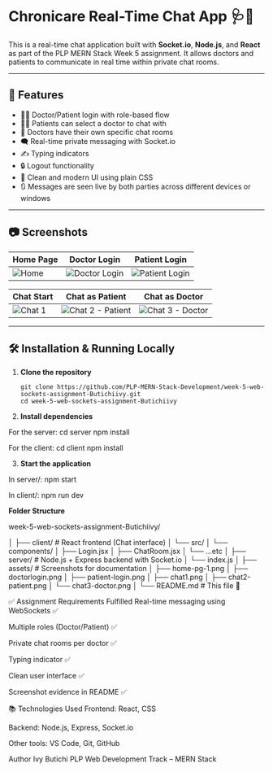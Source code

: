 # Chronicare Real-Time Chat App 🩺💬

This is a real-time chat application built with **Socket.io**, **Node.js**, and **React** as part of the PLP MERN Stack Week 5 assignment. It allows doctors and patients to communicate in real time within private chat rooms.

---

## 🚀 Features

- 👨‍⚕️ Doctor/Patient login with role-based flow
- 🧑‍⚕️ Patients can select a doctor to chat with
- 📄 Doctors have their own specific chat rooms
- 🗨️ Real-time private messaging with Socket.io
- ✍️ Typing indicators
- 🔒 Logout functionality
- 🎨 Clean and modern UI using plain CSS
- 🔃 Messages are seen live by both parties across different devices or windows

---

## 📷 Screenshots

| Home Page | Doctor Login | Patient Login |
|-----------|---------------|----------------|
| ![Home](./assets/home-pg-1.png) | ![Doctor Login](./assets/doctorlogin.png) | ![Patient Login](./assets/patient-login.png) |

| Chat Start | Chat as Patient | Chat as Doctor |
|------------|------------------|----------------|
| ![Chat 1](./assets/chat1.png) | ![Chat 2 - Patient](./assets/chat2-patient.png) | ![Chat 3 - Doctor](./assets/chat3-doctor.png) |

---

## 🛠️ Installation & Running Locally

1. **Clone the repository**
   ```
   git clone https://github.com/PLP-MERN-Stack-Development/week-5-web-sockets-assignment-Butichiivy.git
   cd week-5-web-sockets-assignment-Butichiivy

2. **Install dependencies**

For the server:
cd server
npm install

For the client:
cd client
npm install


3. **Start the application**

In server/:
npm start


In client/:
npm run dev


**Folder Structure**

week-5-web-sockets-assignment-Butichiivy/

│
├── client/          # React frontend (Chat interface)
│   └── src/
│       └── components/
│           ├── Login.jsx
│           ├── ChatRoom.jsx
│           └── ...etc
│
├── server/          # Node.js + Express backend with Socket.io
│   └── index.js
│
├── assets/          # Screenshots for documentation
│   ├── home-pg-1.png
│   ├── doctorlogin.png
│   ├── patient-login.png
│   ├── chat1.png
│   ├── chat2-patient.png
│   └── chat3-doctor.png
│
└── README.md        # This file 📄


✅ Assignment Requirements Fulfilled
 Real-time messaging using WebSockets ✅

 Multiple roles (Doctor/Patient) ✅

 Private chat rooms per doctor ✅

 Typing indicator ✅

 Clean user interface ✅

 Screenshot evidence in README ✅

📚 Technologies Used
Frontend: React, CSS

Backend: Node.js, Express, Socket.io

Other tools: VS Code, Git, GitHub

 Author
Ivy Butichi
PLP Web Development Track – MERN Stack